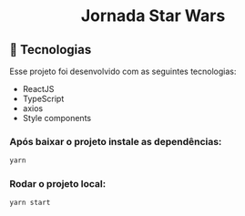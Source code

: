 <h1 align="center">Jornada Star Wars</h1>

## 🚀 Tecnologias

Esse projeto foi desenvolvido com as seguintes tecnologias:

- ReactJS
- TypeScript
- axios
- Style components

### Após baixar o projeto instale as dependências:

```sh
yarn
```

### Rodar o projeto local:

```sh
yarn start
```
